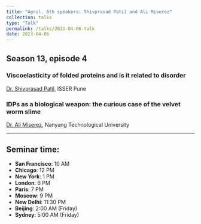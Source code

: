 ```yaml
---
title: "April. 6th speakers: Shivprasad Patil and Ali Miserez"
collection: talks
type: "Talk"
permalink: /talks/2023-04-06-talk
date: 2023-04-06
---
```


## Season 13, episode 4

### Viscoelasticity of folded proteins and is it related to disorder  
[Dr. Shivprasad Patil](https://www.iiserpune.ac.in/people/shivprasad-patil/313), ISSER Pune


### IDPs as a biological weapon: the curious case of the velvet worm slime
[Dr. Ali Miserez](https://personal.ntu.edu.sg/ali.miserez/), Nanyang Technological University

---


## Seminar time:
* **San Francisco**: 10 AM
* **Chicago**: 12 PM
* **New York**: 1 PM
* **London**: 6 PM
* **Paris**: 7 PM
* **Moscow**: 9 PM
* **New Delhi**: 11:30 PM
* **Beijing**: 2:00 AM (Friday)
* **Sydney**: 5:00 AM (Friday)





